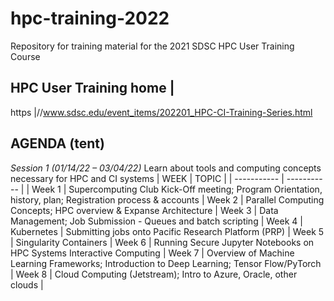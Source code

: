 # hpc-training-2022
Repository for training material for the 2021 SDSC HPC User Training Course

## HPC User Training home |
https |//www.sdsc.edu/event_items/202201_HPC-CI-Training-Series.html

## AGENDA (tent)

*Session 1 (01/14/22 – 03/04/22)*
Learn about tools and computing concepts necessary for HPC and CI systems
| WEEK  | TOPIC |
| ----------- | ----------- |
| Week 1 | Supercomputing Club Kick-Off meeting; Program Orientation, history, plan; Registration process & accounts 
| Week 2 | Parallel Computing Concepts; HPC overview & Expanse Architecture 
| Week 3 | Data Management; Job Submission - Queues and batch scripting 
| Week 4 | Kubernetes | Submitting jobs onto Pacific Research Platform (PRP) 
| Week 5 | Singularity Containers
| Week 6 | Running Secure Jupyter Notebooks on HPC Systems Interactive Computing 
| Week 7 | Overview of Machine Learning Frameworks; Introduction to Deep Learning; Tensor Flow/PyTorch 
| Week 8 | Cloud Computing (Jetstream); Intro to Azure, Oracle, other clouds |
